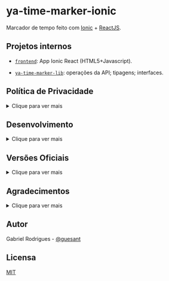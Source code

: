 # ya-time-marker-ionic

Marcador de tempo feito com [Ionic](https://ionicframework.com/) + [ReactJS](https://reactjs.org/).

## Projetos internos

- [`frontend`](./frontend): App Ionic React (HTML5+Javascript).

- [`ya-time-marker-lib`](./ya-time-marker-lib): operações da API; tipagens; interfaces.

## Política de Privacidade

<details>
  <summary>Clique para ver mais</summary>

As [Versões Oficiais](#versões-oficiais) deste app **não** coletam e **nunca** irão coletar ou reportar dados dos usuários. Os dados armazenado e histórico de uso são salvos **localmente** por meio da biblioteca **PouchDB**. Se o usuário optar, poderá **exportar** e **importar** **livremente** esses dados.

**Porém**, por ser um app [open source e livre](#licensa), **forks poderão aparecer**, e desses [eu](https://github.com/guesant) **não** possuirei controle.

</details>

## Desenvolvimento

<details>
  <summary>Clique para ver mais</summary>

### Preparando o Ambiente

<details>
  <summary>Clique para ver mais</summary>

Instale o gerenciador de pacotes [`pnpm`](https://pnpm.js.org/) caso ainda não o tenha.

```sh
npm install -g pnpm
```

Também é necessário ter o [`@ionic/cli`](https://www.npmjs.com/package/@ionic/cli) instalado. Veja a [documentação oficial](https://ionicframework.com/docs/intro/cli#install-the-ionic-cli) para obter mais informações.

```sh
npm install -g @ionic/cli
```

</details>

### Obtendo o código fonte do projeto

<details>
  <summary>Clique para ver mais</summary>

```sh
git clone https://github.com/guesant/ya-time-marker-ionic.git
cd ya-time-marker-ionic
pnpm install
```

</details>

### Executando o projeto

<details>
  <summary>Clique para ver mais</summary>

```sh
cd frontend
ionic serve
```

```sh
cd ya-time-marker-lib
pnpm run dev:watch
pnpm run prod:build
```

</details>

</details>

## Versões Oficiais

<details>
  <summary>Clique para ver mais</summary>

São consideradas [Versões Oficiais](#versões-oficiais) as distribuições deste app por meio dos canais:

- <https://yatime.surge.sh> - Versão PWA (servido via HTTPS).

Fique livre e a vontade para os utilizar :)

</details>

## Agradecimentos

<details>
  <summary>Clique para ver mais</summary>

Obrigado a todos os contribuidores diretos e indiretos das bibliotecas usadas no projeto.

Dentre elas se destacam:

- Ruty

- Ionic

- ReactJS

- PostCSS

- PouchDB

- MaterialUI

- Typescript

- TailwindCSS

- pnpm

- ... e muitas outras

</details>

## Autor

Gabriel Rodrigues - [@guesant](https://github.com/guesant)

## Licensa

[MIT](./LICENSE.mit.txt)
